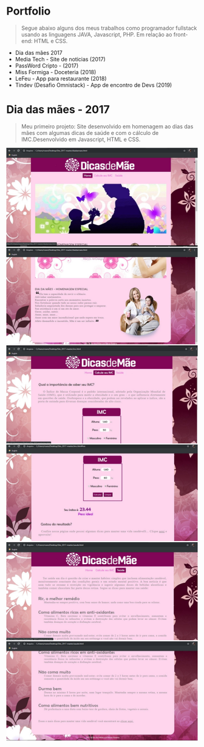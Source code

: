 # Portfolio
> Segue abaixo alguns dos meus trabalhos como programador fullstack usando as linguagens JAVA, Javascript, PHP. Em relação ao front-end: HTML e CSS.
* Dia das mães 2017
* Media Tech - Site de noticias (2017)
* PassWord Cripto - (2017)
* Miss Formiga - Doceteria (2018)
* LeFeu - App para restaurante (2018)
* Tindev (Desafio Omnistack) - App de encontro de Devs (2019)


# Dia das mães - 2017
> Meu primeiro projeto: Site desenvolvido em homenagem ao dias das mães com algumas dicas de saúde e com o cálculo de IMC.Desenvolvido em Javascript, HTML e CSS.

![](imagens/DiaMaes/M1.jpeg)
![](imagens/DiaMaes/M2.jpeg)
![](imagens/DiaMaes/M3.jpeg)
![](imagens/DiaMaes/M4.jpeg)
![](imagens/DiaMaes/M5.jpeg)
![](imagens/DiaMaes/M6.jpeg)
